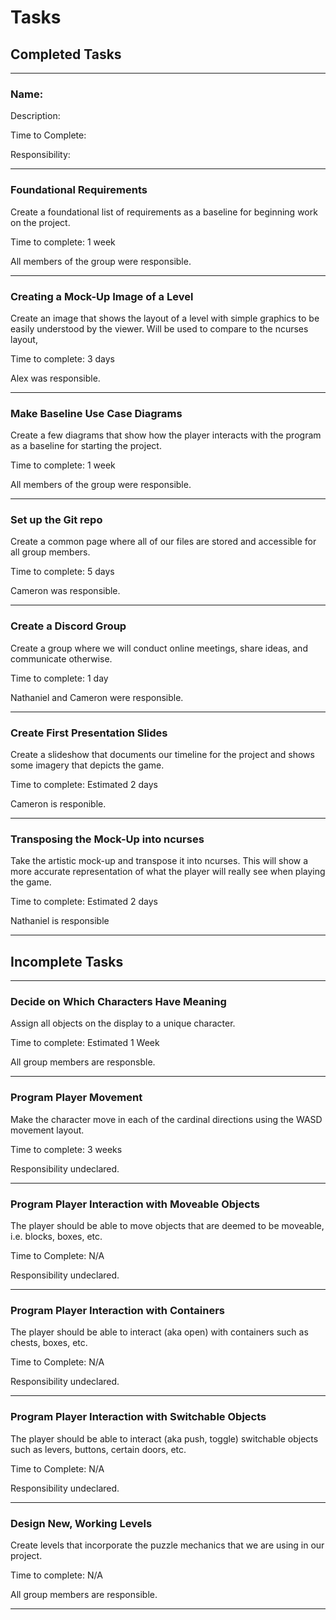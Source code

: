 # Tasks 

## Completed Tasks

---

### Name:

Description: 

Time to Complete:

Responsibility:

---

### Foundational Requirements

Create a foundational list of requirements as a baseline for beginning work on the project.

Time to complete: 1 week

All members of the group were responsible.

---

### Creating a Mock-Up Image of a Level

Create an image that shows the layout of a level with simple graphics to be easily understood by the viewer. Will be used to compare to the ncurses layout,

Time to complete: 3 days

Alex was responsible.

---

### Make Baseline Use Case Diagrams

Create a few diagrams that show how the player interacts with the program as a baseline for starting the project.

Time to complete: 1 week

All members of the group were responsible.

---

### Set up the Git repo

Create a common page where all of our files are stored and accessible for all group members.

Time to complete: 5 days

Cameron was responsible.

---

### Create a Discord Group

Create a group where we will conduct online meetings, share ideas, and communicate otherwise.

Time to complete: 1 day

Nathaniel and Cameron were responsible.

---

### Create First Presentation Slides

Create a slideshow that documents our timeline for the project and shows some imagery that depicts the game.

Time to complete: Estimated 2 days

Cameron is responible.

---

### Transposing the Mock-Up into ncurses

Take the artistic mock-up and transpose it into ncurses. This will show a more accurate representation of what the player will really see when playing the game.

Time to complete: Estimated 2 days

Nathaniel is responsible

---

## Incomplete Tasks

---

### Decide on Which Characters Have Meaning

Assign all objects on the display to a unique character.

Time to complete: Estimated 1 Week

All group members are responsble.

---

### Program Player Movement

Make the character move in each of the cardinal directions using the WASD movement layout.

Time to complete: 3 weeks

Responsibility undeclared.

---

### Program Player Interaction with Moveable Objects

The player should be able to move objects that are deemed to be moveable, i.e. blocks, boxes, etc.

Time to Complete: N/A

Responsibility undeclared.

---

### Program Player Interaction with Containers

The player should be able to interact (aka open) with containers such as chests, boxes, etc.

Time to Complete: N/A

Responsibility undeclared.

---

### Program Player Interaction with Switchable Objects

The player should be able to interact (aka push, toggle) switchable objects such as levers, buttons, certain doors, etc.

Time to Complete: N/A

Responsibility undeclared.

---

### Design New, Working Levels

Create levels that incorporate the puzzle mechanics that we are using in our project.

Time to complete: N/A

All group members are responsible.

---
